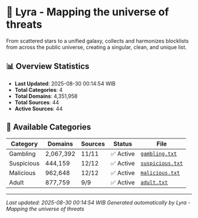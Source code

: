 # 🌌 Lyra - Mapping the universe of threats

From scattered stars to a unified galaxy, collects and harmonizes blocklists from across the public universe, creating a singular, clean, and unique list.

## 📊 Overview Statistics

- **Last Updated**: 2025-08-30 00:14:54 WIB
- **Total Categories**: 4
- **Total Domains**: 4,351,958
- **Total Sources**: 44
- **Active Sources**: 44

## 📂 Available Categories

| Category | Domains | Sources | Status | File |
|----------|---------|---------|--------|------|
| Gambling | 2,067,392 | 11/11 | ✅ Active | [`gambling.txt`](blocklist/gambling.txt) |
| Suspicious | 444,159 | 12/12 | ✅ Active | [`suspicious.txt`](blocklist/suspicious.txt) |
| Malicious | 962,648 | 12/12 | ✅ Active | [`malicious.txt`](blocklist/malicious.txt) |
| Adult | 877,759 | 9/9 | ✅ Active | [`adult.txt`](blocklist/adult.txt) |


---

*Last updated: 2025-08-30 00:14:54 WIB*
*Generated automatically by Lyra - Mapping the universe of threats*
